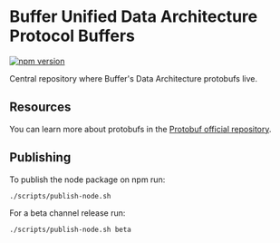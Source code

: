 # Buffer Unified Data Architecture Protocol Buffers

[![npm version](https://badge.fury.io/js/%40bufferapp%2Fbuda.svg)](https://badge.fury.io/js/%40bufferapp%2Fbuda)

Central repository where Buffer's Data Architecture protobufs live.

## Resources

You can learn more about protobufs in the [Protobuf official repository](https://github.com/google/protobuf).

## Publishing

To publish the node package on npm run:

```
./scripts/publish-node.sh
```

For a beta channel release run:

```
./scripts/publish-node.sh beta
```
